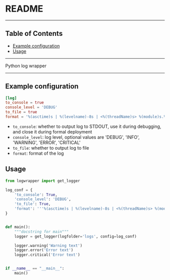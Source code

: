 # README

<!-- File: README.md -->
<!-- Author: YJ -->
<!-- Email: yj1516268@outlook.com -->
<!-- Created Time: 2021-04-23 16:46:31 -->

---

## Table of Contents

<!-- vim-markdown-toc GFM -->

* [Example configuration](#example-configuration)
* [Usage](#usage)

<!-- vim-markdown-toc -->

---

Python log wrapper

---

## Example configuration

```toml
[log]
to_console = true
console_level = 'DEBUG'
to_file = true
format = '%(asctime)s | %(levelname)-8s | <%(threadName)s> %(module)s.%(funcName)s [%(lineno)d]: %(message)s'
```

- `to_console`: whether to output log to STDOUT, use it during debugging, and close it during formal deployment
- `console_level`: log level, optional values are 'DEBUG', 'INFO', 'WARNING', 'ERROR', 'CRITICAL'
- `to_file`: whether to output log to file
- `format`: format of the log

## Usage

```python
from logwrapper import get_logger

log_conf = {
    'to_console': True,
    'console_level': 'DEBUG',
    'to_file': True,
    'format': '''%(asctime)s | %(levelname)-8s | <%(threadName)s> %(module)s.%(funcName)s [%(lineno)d]: %(message)s'''
}


def main():
    """docstring for main"""
    logger = get_logger(logfolder='logs', config=log_conf)

    logger.warning('Warning text')
    logger.error('Error text')
    logger.critical('Error text')


if __name__ == "__main__":
    main()
```
